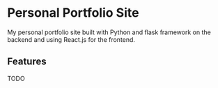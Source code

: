 # Personal Portfolio Site

My personal portfolio site built with Python and flask framework on the backend and using React.js for the frontend.

## Features

TODO